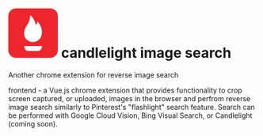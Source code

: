 # <img src="frontend/src/icons/candle.png" alt="candlelight logo" width="100px"> candlelight image search

Another chrome extension for reverse image search

frontend - a Vue.js chrome extension that provides functionality to crop screen captured, or uploaded, images in the browser and perfrom reverse image search similarly to Pinterest's "flashlight" search feature. Search can be performed with Google Cloud Vision, Bing Visual Search, or Candlelight (coming soon).   

